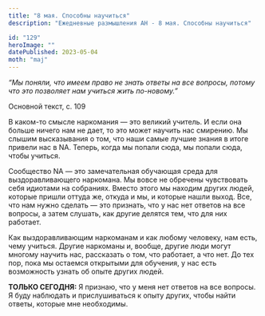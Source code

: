 ```yaml
---
title: "8 мая. Способны научиться"
description: "Ежедневные размышления АН - 8 мая. Способны научиться"

id: "129"
heroImage: ""
datePublished: 2023-05-04
moth: "maj"
---
```


_“Мы поняли, что имеем право не знать ответы на все вопросы, потому что это
позволяет нам учиться жить по-новому.”_

Основной текст, с. 109

В каком-то смысле наркомания — это великий учитель. И если она больше ничего
нам не дает, то это может научить нас смирению. Мы слышим высказывания о том,
что наши самые лучшие знания в итоге привели нас в NA. Теперь, когда мы попали
сюда, мы попали сюда, чтобы учиться.

Сообщество NA — это замечательная обучающая среда для выздоравливающего
наркомана. Мы вовсе не обречены чувствовать себя идиотами на собраниях. Вместо
этого мы находим других людей, которые пришли оттуда же, откуда и мы, и
которые нашли выход. Все, что нам нужно сделать — это признать, что у нас нет
ответов на все вопросы, а затем слушать, как другие делятся тем, что для них
работает.

Как выздоравливающим наркоманам и как любому человеку, нам есть, чему учиться.
Другие наркоманы и, вообще, другие люди могут многому научить нас, рассказать
о том, что работает, а что нет. До тех пор, пока мы остаемся открытыми для
обучения, у нас есть возможность узнать об опыте других людей.

**ТОЛЬКО СЕГОДНЯ:** Я признаю, что у меня нет ответов на все вопросы. Я буду
наблюдать и прислушиваться к опыту других, чтобы найти ответы, которые мне
необходимы.
